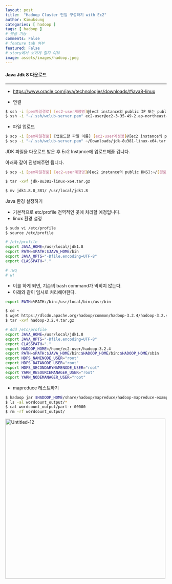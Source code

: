 ```yaml
---
layout: post
title:  "Hadoop Cluster 단일 구성하기 with Ec2"
author: Kimuksung
categories: [ hadoop ]
tags: [ hadoop ]
# 댓글 기능
comments: False
# feature tab 여부
featured: False
# story에서 보이게 할지 여부
image: assets/images/hadoop.jpeg
---
```


#### Java Jdk 8 다운로드
---

- https://www.oracle.com/java/technologies/downloads/#java8-linux

- 연결
```bash
$ ssh -i [pem파일경로] [ec2-user계정명]@[ec2 instance의 public IP 또는 public DNS]
$ ssh -i "~/.ssh/wclub-server.pem" ec2-user@ec2-3-35-49-2.ap-northeast-2.compute.amazonaws.com
```

- 파일 업로드

```bash
$ scp -i [pem파일경로] [업로드할 파일 이름] [ec2-user계정명]@[ec2 instance의 public DNS]:~/[경로]
$ scp -i "~/.ssh/wclub-server.pem" ~/Downloads/jdk-8u381-linux-x64.tar.gz ec2-user@ec2-3-35-49-2.ap-northeast-2.compute.amazonaws.com:~/download
```

JDK 파일을 다운로드 받은 후 Ec2 Instance에 업로드해줄 겁니다.

아래와 같이 진행해주면 됩니다.

```bash
$ scp -i [pem파일경로] [ec2-user계정명]@[ec2 instance의 public DNS]:~/[경로] [다운로드 파일의 로컬 경로]
```

```bash
$ tar -xvf jdk-8u381-linux-x64.tar.gz
```

```bash
$ mv jdk1.8.0_381/ /usr/local/jdk1.8
```

Java 환경 설정하기

- 기본적으로 etc/profile 전역적인 곳에 처리할 예정입니다.
- linux 환경 설정

```bash
$ sudo vi /etc/profile
$ source /etc/profile
```

```bash
# /etc/profile
export JAVA_HOME=/usr/local/jdk1.8
export PATH=$PATH:$JAVA_HOME/bin
export JAVA_OPTS="-Dfile.encoding=UTF-8"
export CLASSPATH="."

# :wq
# w!
```

- 이를 하게 되면, 기존의 bash command가 먹히지 않는다.
- 아래와 같이 임시로 처리해야한다.

```bash
export PATH=%PATH:/bin:/usr/local/bin:/usr/bin
```

```bash
$ cd ~
$ wget https://dlcdn.apache.org/hadoop/common/hadoop-3.2.4/hadoop-3.2.4.tar.gz
$ tar -xvf hadoop-3.2.4.tar.gz
```

```bash
# Add /etc/profile
export JAVA_HOME=/usr/local/jdk1.8
export JAVA_OPTS="-Dfile.encoding=UTF-8"
export CLASSPATH="."
export HADOOP_HOME=/home/ec2-user/hadoop-3.2.4
export PATH=$PATH:$JAVA_HOME/bin:$HADOOP_HOME/bin:$HADOOP_HOME/sbin
export HDFS_NAMENODE_USER="root"
export HDFS_DATANODE_USER="root"
export HDFS_SECONDARYNAMENODE_USER="root"
export YARN_RESOURCEMANAGER_USER="root"
export YARN_NODEMANAGER_USER="root"
```

- mapreduce 테스트하기

```bash
$ hadoop jar $HADOOP_HOME/share/hadoop/mapreduce/hadoop-mapreduce-examples-3.2.4.jar wordcount $HADOOP_HOME/etc/hadoop/hadoop-env.sh wordcount_output
$ ls -al wordcount_output/*
$ cat wordcount_output/part-r-00000
$ rm -rf wordcount_output/
```
<a href="https://ibb.co/HPz5jG5"><img src="https://i.ibb.co/94TQ7yQ/Untitled-12.png" alt="Untitled-12" border="0" width=500 ></a>
